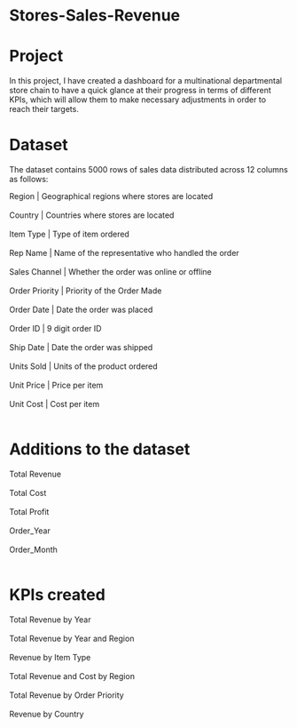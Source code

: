 # Stores-Sales-Revenue

# Project

In this project, I have created a dashboard for a multinational departmental store chain to have a quick glance at their progress in terms of different KPIs, which will allow them to make necessary adjustments in order to reach their targets.

# Dataset

The dataset contains 5000 rows of sales data distributed across 12 columns as follows:

Region         | Geographical regions where stores are located <br><br>
Country	       | Countries where stores are located <br><br>
Item Type      | Type of item ordered <br><br>
Rep Name       | Name of the representative who handled the order <br><br>
Sales Channel  | Whether the order was online or offline <br><br>
Order Priority | Priority of the Order Made <br><br>
Order Date     | Date the order was placed <br><br>
Order ID       | 9 digit order ID <br><br>
Ship Date      | Date the order was shipped <br><br>
Units Sold     | Units of the product ordered <br><br>
Unit Price     | Price per item <br><br>
Unit Cost      | Cost per item <br><br>

# Additions to the dataset

Total Revenue	<br><br>
Total Cost	<br><br>
Total Profit	<br><br>
Order_Year	<br><br>
Order_Month	<br><br>

# KPIs created

Total Revenue by Year <br><br>
Total Revenue by Year and Region <br><br>
Revenue by Item Type <br><br>
Total Revenue and Cost by Region <br><br>
Total Revenue by Order Priority <br><br>
Revenue by Country <br><br>







